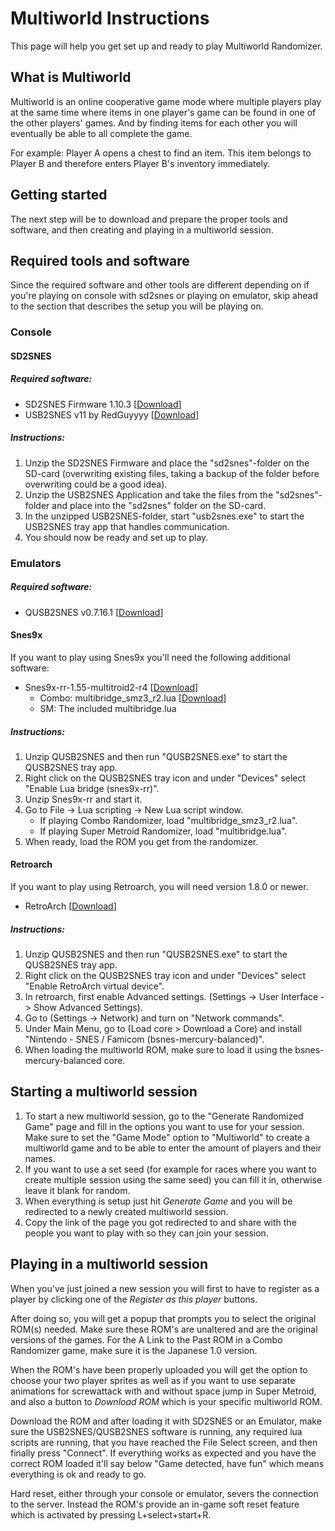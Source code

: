 # Multiworld Instructions

This page will help you get set up and ready to play Multiworld Randomizer.

## What is Multiworld

Multiworld is an online cooperative game mode where multiple players play at
the same time where items in one player's game can be found in one of the other
players' games. And by finding items for each other you will eventually be able
to all complete the game.

For example: Player A opens a chest to find an item. This item belongs to
Player B and therefore enters Player B's inventory immediately.

## Getting started

The next step will be to download and prepare the proper tools and software,
and then creating and playing in a multiworld session.

## Required tools and software

Since the required software and other tools are different depending on if
you're playing on console with sd2snes or playing on emulator, skip ahead to
the section that describes the setup you will be playing on.

### Console

#### SD2SNES

##### Required software:

* SD2SNES Firmware 1.10.3 [[Download](https://sd2snes.de/files/sd2snes_firmware_v1.10.3.zip)]
* USB2SNES v11 by RedGuyyyy [[Download](https://github.com/RedGuyyyy/sd2snes/releases/download/usb2snes_v11/usb2snes_v11.zip)]

##### Instructions:

1. Unzip the SD2SNES Firmware and place the "sd2snes"-folder on the SD-card
   (overwriting existing files, taking a backup of the folder before
   overwriting could be a good idea).
2. Unzip the USB2SNES Application and take the files from the "sd2snes"-folder
   and place into the "sd2snes" folder on the SD-card.
3. In the unzipped USB2SNES-folder, start "usb2snes.exe" to start the USB2SNES
   tray app that handles communication.
4. You should now be ready and set up to play.

### Emulators

##### Required software:

* QUSB2SNES v0.7.16.1 [[Download](https://github.com/Skarsnik/QUsb2snes/releases/download/v0.7.16.1/QUsb2Snes-v0.7.16.1.7z)]

#### Snes9x

If you want to play using Snes9x you'll need the following additional software:

* Snes9x-rr-1.55-multitroid2-r4 [[Download](https://drive.google.com/open?id=1xFw994dDl_yhwj0f0d1_nC9ZmX6wUFiE)]
    * Combo: multibridge_smz3_r2.lua [[Download](/lua/multibridge_smz3_r2.lua)]
    * SM: The included multibridge.lua

##### Instructions:

1. Unzip QUSB2SNES and then run "QUSB2SNES.exe" to start the QUSB2SNES tray app.
2. Right click on the QUSB2SNES tray icon and under "Devices" select "Enable Lua bridge (snes9x-rr)".
3. Unzip Snes9x-rr and start it.
4. Go to File -> Lua scripting -> New Lua script window.
    * If playing Combo Randomizer, load "multibridge_smz3_r2.lua".
    * If playing Super Metroid Randomizer, load "multibridge.lua".
5. When ready, load the ROM you get from the randomizer.

#### Retroarch

If you want to play using Retroarch, you will need version 1.8.0 or newer.

* RetroArch [[Download](https://www.retroarch.com/?page=platforms)]

##### Instructions:

1. Unzip QUSB2SNES and then run "QUSB2SNES.exe" to start the QUSB2SNES tray app.
2. Right click on the QUSB2SNES tray icon and under "Devices" select "Enable RetroArch virtual device".
3. In retroarch, first enable Advanced settings. (Settings -> User Interface -> Show Advanced Settings).
4. Go to (Settings -> Network) and turn on "Network commands".
5. Under Main Menu, go to (Load core > Download a Core) and install
   "Nintendo - SNES / Famicom (bsnes-mercury-balanced)".
6. When loading the multiworld ROM, make sure to load it using the bsnes-mercury-balanced core.

## Starting a multiworld session

1. To start a new multiworld session, go to the "Generate Randomized Game" page
   and fill in the options you want to use for your session. Make sure to set
   the "Game Mode" option to "Multiworld" to create a multiworld game and to be
   able to enter the amount of players and their names.
2. If you want to use a set seed (for example for races where you want to
   create multiple session using the same seed) you can fill it in, otherwise
   leave it blank for random.
3. When everything is setup just hit *Generate Game* and you will be redirected
   to a newly created multiworld session.
4. Copy the link of the page you got redirected to and share with the people
   you want to play with so they can join your session.

## Playing in a multiworld session

When you've just joined a new session you will first to have to register as a
player by clicking one of the *Register as this player* buttons.

After doing so, you will get a popup that prompts you to select the original
ROM(s) needed. Make sure these ROM's are unaltered and are the original
versions of the games. For the A Link to the Past ROM in a Combo Randomizer
game, make sure it is the Japanese 1.0 version.

When the ROM's have been properly uploaded you will get the option to choose
your two player sprites as well as if you want to use separate animations for
screwattack with and without space jump in Super Metroid, and also a button to
*Download ROM* which is your specific multiworld ROM.

Download the ROM and after loading it with SD2SNES or an Emulator, make sure
the USB2SNES/QUSB2SNES software is running, any required lua scripts are
running, that you have reached the File Select screen, and then finally press
"Connect". If everything works as expected and you have the correct ROM loaded
it'll say below "Game detected, have fun" which means everything is ok and
ready to go.

Hard reset, either through your console or emulator, severs the connection to
the server. Instead the ROM's provide an in-game soft reset feature which is
activated by pressing L+select+start+R.
